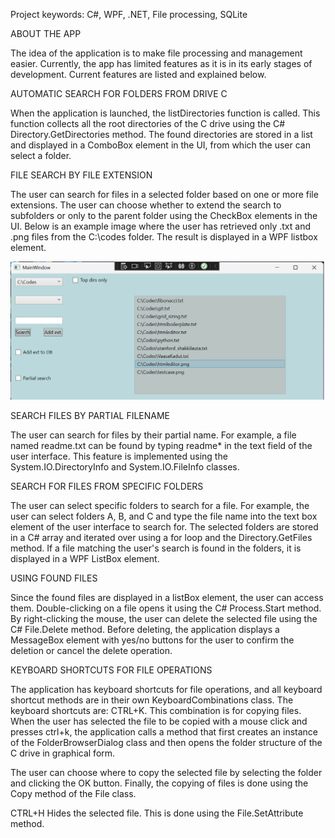 Project keywords: C#, WPF, .NET, File processing, SQLite

ABOUT THE APP

The idea of ​​the application is to make file processing and management easier. Currently, the app has limited features as it is in its early stages of development. Current features are listed and explained below.

AUTOMATIC SEARCH FOR FOLDERS FROM DRIVE C

When the application is launched, the listDirectories function is called. This function collects all the root directories of the C drive using the C# Directory.GetDirectories method. The found directories are stored in a list and displayed in a ComboBox element in the UI, from which the user can select a folder.

FILE SEARCH BY FILE EXTENSION

The user can search for files in a selected folder based on one or more file extensions. The user can choose whether to extend the search to subfolders or only to the parent folder using the CheckBox elements in the UI. Below is an example image where the user has retrieved only .txt and .png files from the C:\codes folder. The result is displayed in a WPF listbox element.

![Alt text](./images/file_ext_search.png)

SEARCH FILES BY PARTIAL FILENAME

The user can search for files by their partial name. For example, a file named readme.txt can be found by typing readme* in the text field of the user interface. This feature is implemented using the System.IO.DirectoryInfo and System.IO.FileInfo classes.

SEARCH FOR FILES FROM SPECIFIC FOLDERS

The user can select specific folders to search for a file. For example, the user can select folders A, B, and C and type the file name into the text box element of the user interface to search for. The selected folders are stored in a C# array and iterated over using a for loop and the Directory.GetFiles method. If a file matching the user's search is found in the folders, it is displayed in a WPF ListBox element.

USING FOUND FILES

Since the found files are displayed in a listBox element, the user can access them. Double-clicking on a file opens it using the C# Process.Start method. By right-clicking the mouse, the user can delete the selected file using the C# File.Delete method. Before deleting, the application displays a MessageBox element with yes/no buttons for the user to confirm the deletion or cancel the delete operation.

KEYBOARD SHORTCUTS FOR FILE OPERATIONS

The application has keyboard shortcuts for file operations, and all keyboard shortcut methods are in their own KeyboardCombinations class.
The keyboard shortcuts are: CTRL+K. This combination is for copying files. When the user has selected the file to be copied with a mouse click and presses ctrl+k, the application calls a method that first creates an instance of the FolderBrowserDialog class and then opens the folder structure of the C drive in graphical form.

The user can choose where to copy the selected file by selecting the folder and clicking the OK button.
Finally, the copying of files is done using the Copy method of the File class.

CTRL+H Hides the selected file. This is done using the File.SetAttribute method.